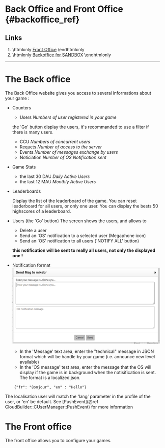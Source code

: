 Back Office and Front Office {#backoffice_ref}
========

## Links

1. \htmlonly <a href=https://account.clanofthecloud.com/ target="_blank">Front Office</a> \endhtmlonly
2. \htmlonly <a href=https://sandbox-backoffice.clanofthecloud.com/ target="_blank">Backoffice for SANDBOX</a> \endhtmlonly

- - - -

# The Back office

The Back Office website gives you access to several informations about your game :

* Counters
	- Users *Numbers of user registered in your game*

	the 'Go' button display the users, it's recommanded to use a filter if there is many users.
	
	- CCU *Numbers of concurrent users*
	- Requets *Number of access to the server*
	- Events *Number of messages exchange by users*
	- Noticiation *Number of OS Notification sent*

* Game Stats
	- the last 30 DAU *Daily Active Users*
	- the last 12 MAU *Monthly Active Users*

* Leaderboards
	
	Display the list of the leaderboard of the game.
	You can reset leaderboard for all users, or only one user.
	You can display the bests 50 highscores of a leaderboard.

* Users (the 'Go' button)
	The screen shows the users, and allows to
	- Delete a user
	- Send an 'OS' notification to a selected user (Megaphone icon)
	- Send an 'OS' notification to all users (`NOTIFY ALL' button)   
	
	**this notification will be sent to really all users, not only the displayed one !**

* Notification format
![Notification Dialog](./img/backoffice-1.png)
	* In the 'Message' text area, enter the "technical" message in JSON format which will be handle by your game (i.e. announce new level available)
	* In the 'OS message' test area, enter the message that the OS will display if the game is in background when the notisification is sent. The format is a localized json. 	
~~~~
	{"fr": "Bonjour", "en" : "Hello"}
~~~~
   
The localisation user will match the 'lang' parameter in the profile of the user, or 'en' be default.
See [PushEvent](@ref CloudBuilder::CUserManager::PushEvent) for more information

# The Front office

The front office allows you to configure your games.
